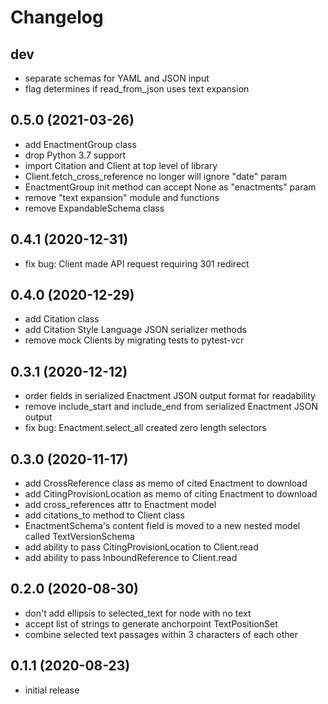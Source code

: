 Changelog
=========
dev
------------------
- separate schemas for YAML and JSON input
- flag determines if read_from_json uses text expansion

0.5.0 (2021-03-26)
------------------

- add EnactmentGroup class
- drop Python 3.7 support
- import Citation and Client at top level of library
- Client.fetch_cross_reference no longer will ignore "date" param
- EnactmentGroup init method can accept None as "enactments" param
- remove "text expansion" module and functions
- remove ExpandableSchema class

0.4.1 (2020-12-31)
------------------

- fix bug: Client made API request requiring 301 redirect

0.4.0 (2020-12-29)
------------------

- add Citation class
- add Citation Style Language JSON serializer methods
- remove mock Clients by migrating tests to pytest-vcr

0.3.1 (2020-12-12)
------------------

- order fields in serialized Enactment JSON output format for readability
- remove include_start and include_end from serialized Enactment JSON output
- fix bug: Enactment.select_all created zero length selectors

0.3.0 (2020-11-17)
------------------

- add CrossReference class as memo of cited Enactment to download
- add CitingProvisionLocation as memo of citing Enactment to download
- add cross_references attr to Enactment model
- add citations_to method to Client class
- EnactmentSchema's content field is moved to a new nested model called TextVersionSchema
- add ability to pass CitingProvisionLocation to Client.read
- add ability to pass InboundReference to Client.read

0.2.0 (2020-08-30)
------------------
- don't add ellipsis to selected_text for node with no text
- accept list of strings to generate anchorpoint TextPositionSet
- combine selected text passages within 3 characters of each other

0.1.1 (2020-08-23)
------------------
- initial release
